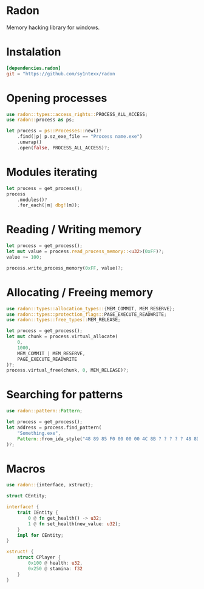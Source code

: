 # Radon
Memory hacking library for windows.

# Instalation
```toml
[dependencies.radon]
git = "https://github.com/sy1ntexx/radon
```

# Opening processes
```rust
use radon::types::access_rights::PROCESS_ALL_ACCESS;
use radon::process as ps;

let process = ps::Processes::new()?
    .find(|p| p.sz_exe_file == "Process name.exe")
    .unwrap()
    .open(false, PROCESS_ALL_ACCESS)?;
```

# Modules iterating
```rust
let process = get_process();
process
    .modules()?
    .for_each(|m| dbg!(m));
```

# Reading / Writing memory
```rust
let process = get_process();
let mut value = process.read_process_memory::<u32>(0xFF)?;
value += 100;

process.write_process_memory(0xFF, value)?;
```

# Allocating / Freeing memory
```rust
use radon::types::allocation_types::{MEM_COMMIT, MEM_RESERVE};
use radon::types::protection_flags::PAGE_EXECUTE_READWRITE;
use radon::types::free_types::MEM_RELEASE;

let process = get_process();
let mut chunk = process.virtual_allocate(
    0,
    1000,
    MEM_COMMIT | MEM_RESERVE,
    PAGE_EXECUTE_READWRITE
)?;
process.virtual_free(chunk, 0, MEM_RELEASE)?;
```

# Searching for patterns
```rust
use radon::pattern::Pattern;

let process = get_process();
let address = process.find_pattern(
    "Something.exe",
    Pattern::from_ida_style("48 89 85 F0 00 00 00 4C 8B ? ? ? ? ? 48 8D")
)?;
```

# Macros
```rust
use radon::{interface, xstruct};

struct CEntity;

interface! {
    trait IEntity {
        0 @ fn get_health() -> u32;
        1 @ fn set_health(new_value: u32);
    }
    impl for CEntity;
}

xstruct! {
    struct CPlayer {
        0x100 @ health: u32,
        0x250 @ stamina: f32
    }
}
```